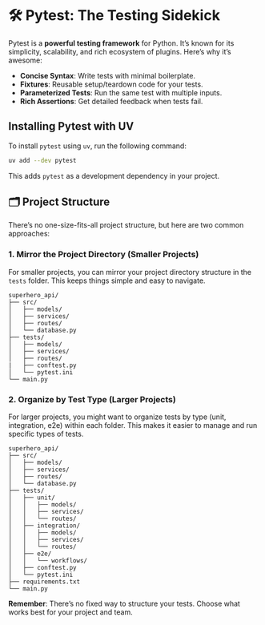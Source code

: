 # 🛠️ Pytest: The Testing Sidekick

Pytest is a **powerful testing framework** for Python. It’s known for its simplicity, scalability, and rich ecosystem of plugins. Here’s why it’s awesome:

- **Concise Syntax**: Write tests with minimal boilerplate.
- **Fixtures**: Reusable setup/teardown code for your tests.
- **Parameterized Tests**: Run the same test with multiple inputs.
- **Rich Assertions**: Get detailed feedback when tests fail.

## Installing Pytest with UV

To install `pytest` using `uv`, run the following command:

```bash
uv add --dev pytest
```

This adds `pytest` as a development dependency in your project.

## 🗂️ Project Structure

There’s no one-size-fits-all project structure, but here are two common approaches:

### 1. **Mirror the Project Directory (Smaller Projects)**

For smaller projects, you can mirror your project directory structure in the `tests` folder. This keeps things simple and easy to navigate.

```
superhero_api/
├── src/
│   ├── models/
│   ├── services/
│   ├── routes/
│   └── database.py
├── tests/
│   ├── models/
│   ├── services/
│   ├── routes/
|   ├── conftest.py
│   └── pytest.ini
└── main.py
```

### 2. **Organize by Test Type (Larger Projects)**

For larger projects, you might want to organize tests by type (unit, integration, e2e) within each folder. This makes it easier to manage and run specific types of tests.

```
superhero_api/
├── src/
│   ├── models/
│   ├── services/
│   ├── routes/
│   └── database.py
├── tests/
│   ├── unit/
│   │   ├── models/
│   │   ├── services/
│   │   └── routes/
│   ├── integration/
│   │   ├── models/
│   │   ├── services/
│   │   └── routes/
│   ├── e2e/
│   │   └── workflows/
│   ├── conftest.py
│   └── pytest.ini
├── requirements.txt
└── main.py
```

**Remember**: There’s no fixed way to structure your tests. Choose what works best for your project and team.
